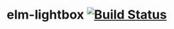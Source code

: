 # elm-lightbox [![Build Status](https://travis-ci.com/driebit/elm-lightbox.svg?branch=master)](https://travis-ci.com/driebit/elm-lightbox)
